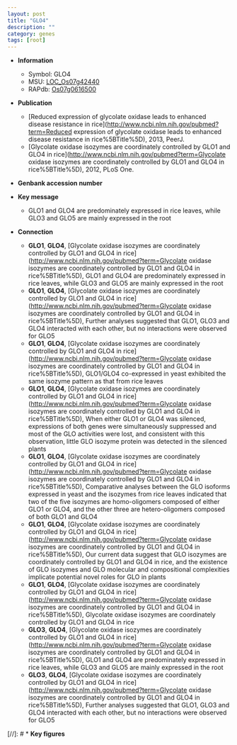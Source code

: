 ```yaml
---
layout: post
title: "GLO4"
description: ""
category: genes
tags: [root]
---
```


* **Information**  
    + Symbol: GLO4  
    + MSU: [LOC_Os07g42440](http://rice.plantbiology.msu.edu/cgi-bin/ORF_infopage.cgi?orf=LOC_Os07g42440)  
    + RAPdb: [Os07g0616500](http://rapdb.dna.affrc.go.jp/viewer/gbrowse_details/irgsp1?name=Os07g0616500)  

* **Publication**  
    + [Reduced expression of glycolate oxidase leads to enhanced disease resistance in rice](http://www.ncbi.nlm.nih.gov/pubmed?term=Reduced expression of glycolate oxidase leads to enhanced disease resistance in rice%5BTitle%5D), 2013, PeerJ.
    + [Glycolate oxidase isozymes are coordinately controlled by GLO1 and GLO4 in rice](http://www.ncbi.nlm.nih.gov/pubmed?term=Glycolate oxidase isozymes are coordinately controlled by GLO1 and GLO4 in rice%5BTitle%5D), 2012, PLoS One.

* **Genbank accession number**  

* **Key message**  
    + GLO1 and GLO4 are predominately expressed in rice leaves, while GLO3 and GLO5 are mainly expressed in the root

* **Connection**  
    + __GLO1__, __GLO4__, [Glycolate oxidase isozymes are coordinately controlled by GLO1 and GLO4 in rice](http://www.ncbi.nlm.nih.gov/pubmed?term=Glycolate oxidase isozymes are coordinately controlled by GLO1 and GLO4 in rice%5BTitle%5D), GLO1 and GLO4 are predominately expressed in rice leaves, while GLO3 and GLO5 are mainly expressed in the root
    + __GLO1__, __GLO4__, [Glycolate oxidase isozymes are coordinately controlled by GLO1 and GLO4 in rice](http://www.ncbi.nlm.nih.gov/pubmed?term=Glycolate oxidase isozymes are coordinately controlled by GLO1 and GLO4 in rice%5BTitle%5D), Further analyses suggested that GLO1, GLO3 and GLO4 interacted with each other, but no interactions were observed for GLO5
    + __GLO1__, __GLO4__, [Glycolate oxidase isozymes are coordinately controlled by GLO1 and GLO4 in rice](http://www.ncbi.nlm.nih.gov/pubmed?term=Glycolate oxidase isozymes are coordinately controlled by GLO1 and GLO4 in rice%5BTitle%5D), GLO1/GLO4 co-expressed in yeast exhibited the same isozyme pattern as that from rice leaves
    + __GLO1__, __GLO4__, [Glycolate oxidase isozymes are coordinately controlled by GLO1 and GLO4 in rice](http://www.ncbi.nlm.nih.gov/pubmed?term=Glycolate oxidase isozymes are coordinately controlled by GLO1 and GLO4 in rice%5BTitle%5D), When either GLO1 or GLO4 was silenced, expressions of both genes were simultaneously suppressed and most of the GLO activities were lost, and consistent with this observation, little GLO isozyme protein was detected in the silenced plants
    + __GLO1__, __GLO4__, [Glycolate oxidase isozymes are coordinately controlled by GLO1 and GLO4 in rice](http://www.ncbi.nlm.nih.gov/pubmed?term=Glycolate oxidase isozymes are coordinately controlled by GLO1 and GLO4 in rice%5BTitle%5D), Comparative analyses between the GLO isoforms expressed in yeast and the isozymes from rice leaves indicated that two of the five isozymes are homo-oligomers composed of either GLO1 or GLO4, and the other three are hetero-oligomers composed of both GLO1 and GLO4
    + __GLO1__, __GLO4__, [Glycolate oxidase isozymes are coordinately controlled by GLO1 and GLO4 in rice](http://www.ncbi.nlm.nih.gov/pubmed?term=Glycolate oxidase isozymes are coordinately controlled by GLO1 and GLO4 in rice%5BTitle%5D), Our current data suggest that GLO isozymes are coordinately controlled by GLO1 and GLO4 in rice, and the existence of GLO isozymes and GLO molecular and compositional complexities implicate potential novel roles for GLO in plants
    + __GLO1__, __GLO4__, [Glycolate oxidase isozymes are coordinately controlled by GLO1 and GLO4 in rice](http://www.ncbi.nlm.nih.gov/pubmed?term=Glycolate oxidase isozymes are coordinately controlled by GLO1 and GLO4 in rice%5BTitle%5D), Glycolate oxidase isozymes are coordinately controlled by GLO1 and GLO4 in rice
    + __GLO3__, __GLO4__, [Glycolate oxidase isozymes are coordinately controlled by GLO1 and GLO4 in rice](http://www.ncbi.nlm.nih.gov/pubmed?term=Glycolate oxidase isozymes are coordinately controlled by GLO1 and GLO4 in rice%5BTitle%5D), GLO1 and GLO4 are predominately expressed in rice leaves, while GLO3 and GLO5 are mainly expressed in the root
    + __GLO3__, __GLO4__, [Glycolate oxidase isozymes are coordinately controlled by GLO1 and GLO4 in rice](http://www.ncbi.nlm.nih.gov/pubmed?term=Glycolate oxidase isozymes are coordinately controlled by GLO1 and GLO4 in rice%5BTitle%5D), Further analyses suggested that GLO1, GLO3 and GLO4 interacted with each other, but no interactions were observed for GLO5

[//]: # * **Key figures**  


